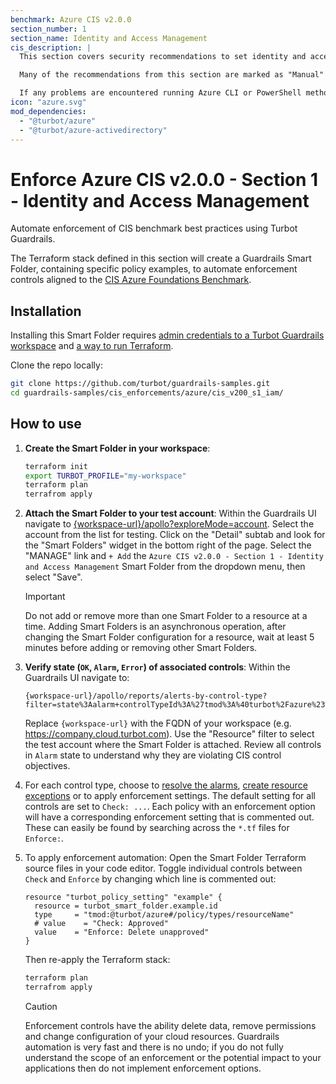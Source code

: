 ```yaml
---
benchmark: Azure CIS v2.0.0
section_number: 1
section_name: Identity and Access Management
cis_description: |
  This section covers security recommendations to set identity and access management policies on an Azure Subscription. Identity and Access Management policies are the first step towards a defense-in-depth approach to securing an Azure Cloud Platform environment.

  Many of the recommendations from this section are marked as "Manual" while the existing Azure CLI and Azure AD PowerShell support through the Azure AD Graph are being depreciated. It is now recommended to use the new Microsoft Graph in replacement of Azure AD Graph for PowerShell and API level access. From a security posture standpoint, these recommendations are still very important and should not be discounted because they are "Manual." As automation capability using Rest API is developed for this Benchmark, the related recommendations will be updated with the respective audit and remediation steps and changed to an "automated" assessment status.

  If any problems are encountered running Azure CLI or PowerShell methodologies, please refer to the Overview for this benchmark where you will find additional detail on permission and required cmdlets.
icon: "azure.svg"
mod_dependencies:
  - "@turbot/azure"
  - "@turbot/azure-activedirectory"
---
```


# Enforce Azure CIS v2.0.0 - Section 1 - Identity and Access Management

Automate enforcement of CIS benchmark best practices using Turbot Guardrails.

The Terraform stack defined in this section will create a Guardrails Smart Folder, containing specific policy examples, to automate enforcement controls aligned to the [CIS Azure Foundations Benchmark](https://learn.microsoft.com/en-us/azure/governance/policy/samples/cis-azure-2-0-0).

## Installation

Installing this Smart Folder requires [admin credentials to a Turbot Guardrails workspace](https://turbot.com/guardrails/docs/guides/iam/access-keys) and [a way to run Terraform](https://turbot.com/guardrails/docs/7-minute-labs/terraform).

Clone the repo locally:

```sh
git clone https://github.com/turbot/guardrails-samples.git
cd guardrails-samples/cis_enforcements/azure/cis_v200_s1_iam/
```

## How to use

1. **Create the Smart Folder in your workspace**:

   ```sh
   terraform init
   export TURBOT_PROFILE="my-workspace"
   terraform plan
   terrafrom apply
   ```

2. **Attach the Smart Folder to your test account**: Within the Guardrails UI navigate to [{workspace-url}/apollo?exploreMode=account](#). Select the account from the list for testing. Click on the "Detail" subtab and look for the "Smart Folders" widget in the bottom right of the page. Select the "MANAGE" link and `+ Add` the `Azure CIS v2.0.0 - Section 1 - Identity and Access Management` Smart Folder from the dropdown menu, then select "Save".

   > [!IMPORTANT]
   > Do not add or remove more than one Smart Folder to a resource at a time. Adding Smart Folders is an asynchronous operation, after changing the Smart Folder configuration for a resource, wait at least 5 minutes before adding or removing other Smart Folders.

3. **Verify state (`OK`, `Alarm`, `Error`) of associated controls**: Within the Guardrails UI navigate to:

   ```
   {workspace-url}/apollo/reports/alerts-by-control-type?filter=state%3Aalarm+controlTypeId%3A%27tmod%3A%40turbot%2Fazure%23%2Fcontrol%2Ftypes%2FsubscriptionStack%27
   ```

   Replace `{workspace-url}` with the FQDN of your workspace (e.g. https://company.cloud.turbot.com). Use the "Resource" filter to select the test account where the Smart Folder is attached. Review all controls in `Alarm` state to understand why they are violating CIS control objectives.

4. For each control type, choose to [resolve the alarms](https://turbot.com/guardrails/docs/guides/quick-actions), [create resource exceptions](https://turbot.com/guardrails/docs/getting-started/activity-exceptions#manual-policy-exceptions) or to apply enforcement settings. The default setting for all controls are set to `Check: ...`. Each policy with an enforcement option will have a corresponding enforcement setting that is commented out. These can easily be found by searching across the `*.tf` files for `Enforce:`.
5. To apply enforcement automation: Open the Smart Folder Terraform source files in your code editor. Toggle individual controls between `Check` and `Enforce` by changing which line is commented out:

   ```hcl
   resource "turbot_policy_setting" "example" {
     resource = turbot_smart_folder.example.id
     type     = "tmod:@turbot/azure#/policy/types/resourceName"
     # value    = "Check: Approved"
     value    = "Enforce: Delete unapproved"
   }
   ```

   Then re-apply the Terraform stack:

   ```sh
   terraform plan
   terrafrom apply
   ```

   > [!CAUTION]
   > Enforcement controls have the ability delete data, remove permissions and change configuration of your cloud resources. Guardrails automation is very fast and there is no undo; if you do not fully understand the scope of an enforcement or the potential impact to your applications then do not implement enforcement options.
